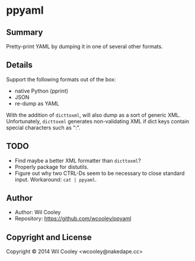 # ppyaml

## Summary

Pretty-print YAML by dumping it in one of several other formats.

## Details

Support the following formats out of the box:
* native Python (pprint)
* JSON
* re-dump as YAML

With the addition of `dicttoxml`, will also dump as a sort of generic XML.
Unfortunately, `dicttoxml` generates non-validating XML if dict keys contain
special characters such as ":".

## TODO

* Find maybe a better XML formatter than `dicttoxml`?
* Properly package for distutils.
* Figure out why two CTRL-Ds seem to be necessary to close standard input.
  Workaround: `cat | ppyaml`.

## Author

* Author: Wil Cooley
* Repository: https://github.com/wcooley/ppyaml

## Copyright and License

Copyright © 2014  Wil Cooley <wcooley&#64;nakedape.cc>


